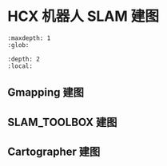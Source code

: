 # HCX 机器人 SLAM 建图

```{toctree}
:maxdepth: 1
:glob:
```

```{contents} Contents
:depth: 2
:local:
```

## Gmapping 建图


## SLAM_TOOLBOX 建图


## Cartographer 建图